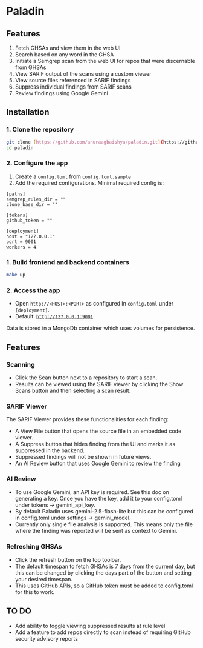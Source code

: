 # Paladin

## Features

1. Fetch GHSAs and view them in the web UI
2. Search based on any word in the GHSA
3. Initiate a Semgrep scan from the web UI for repos that were discernable from GHSAs
4. View SARIF output of the scans using a custom viewer
5. View source files referenced in SARIF findings
6. Suppress individual findings from SARIF scans
7. Review findings using Google Gemini

## Installation

### 1. Clone the repository

```bash
git clone [https://github.com/anuraagbaishya/paladin.git](https://github.com/anuraagbaishya/paladin.git)
cd paladin
```

### 2. Configure the app

1. Create a `config.toml` from `config.toml.sample`
2. Add the required configurations. Minimal required config is:
```
[paths]
semgrep_rules_dir = ""
clone_base_dir = ""

[tokens]
github_token = ""

[deployment]
host = "127.0.0.1"
port = 9001
workers = 4
```

### 1. Build frontend and backend containers

```bash
make up
```

### 2. Access the app

* Open `http://<HOST>:<PORT>` as configured in `config.toml` under `[deployment]`.
* Default: [`http://127.0.0.1:9001`](http://127.0.0.1:9001)

Data is stored in a MongoDb container which uses volumes for persistence.

## Features

### Scanning
* Click the Scan button next to a repository to start a scan.
* Results can be viewed using the SARIF viewer by clicking the Show Scans button and then selecting a scan result.

### SARIF Viewer
The SARIF Viewer provides these functionalities for each finding:

* A View File button that opens the source file in an embedded code viewer.
* A Suppress button that hides finding from the UI and marks it as suppressed in the backend.
* Suppressed findings will not be shown in future views.
* An AI Review button that uses Google Gemini to review the finding

### AI Review
* To use Google Gemini, an API key is required. See this doc on generating a key. Once you have the key, add it to your config.toml under tokens -> gemini_api_key.
* By default Paladin uses gemini-2.5-flash-lite but this can be configured in config.toml under settings -> gemini_model.
* Currently only single file analysis is supported. This means only the file where the finding was reported will be sent as context to Gemini.

### Refreshing GHSAs
* Click the refresh button on the top toolbar.
* The default timespan to fetch GHSAs is 7 days from the current day, but this can be changed by clicking the days part of the button and setting your desired timespan.
* This uses GitHub APIs, so a GitHub token must be added to config.toml for this to work.

## TO DO

* Add ability to toggle viewing suppressed results at rule level
* Add a feature to add repos directly to scan instead of requiring GitHub security advisory reports
